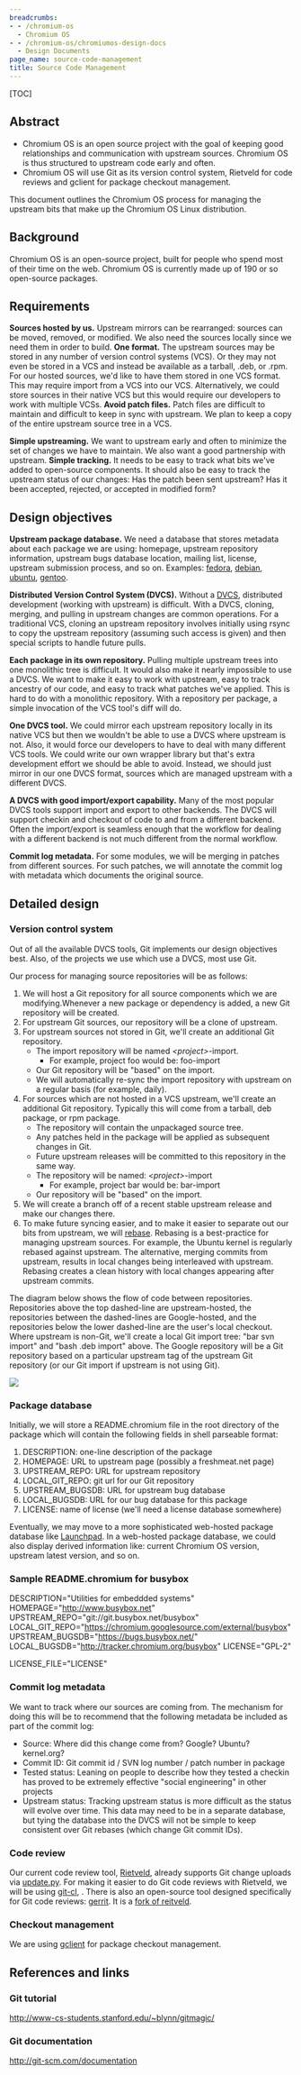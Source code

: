 ```yaml
---
breadcrumbs:
- - /chromium-os
  - Chromium OS
- - /chromium-os/chromiumos-design-docs
  - Design Documents
page_name: source-code-management
title: Source Code Management
---
```


[TOC]

## Abstract

*   Chromium OS is an open source project with the goal of keeping good
            relationships and communication with upstream sources. Chromium OS
            is thus structured to upstream code early and often.
*   Chromium OS will use Git as its version control system, Rietveld for
            code reviews and gclient for package checkout management.

This document outlines the Chromium OS process for managing the upstream bits
that make up the Chromium OS Linux distribution.

## Background

Chromium OS is an open-source project, built for people who spend most of their
time on the web. Chromium OS is currently made up of 190 or so open-source
packages.

## Requirements

**Sources hosted by us.** Upstream mirrors can be rearranged: sources can be
moved, removed, or modified. We also need the sources locally since we need them
in order to build.
**One format.** The upstream sources may be stored in any number of version
control systems (VCS). Or they may not even be stored in a VCS and instead be
available as a tarball, .deb, or .rpm. For our hosted sources, we'd like to have
them stored in one VCS format. This may require import from a VCS into our VCS.
Alternatively, we could store sources in their native VCS but this would require
our developers to work with multiple VCSs.
**Avoid patch files.** Patch files are difficult to maintain and difficult to
keep in sync with upstream. We plan to keep a copy of the entire upstream source
tree in a VCS.

**Simple upstreaming.** We want to upstream early and often to minimize the set
of changes we have to maintain. We also want a good partnership with upstream.
**Simple tracking.** It needs to be easy to track what bits we've added to
open-source components. It should also be easy to track the upstream status of
our changes: Has the patch been sent upstream? Has it been accepted, rejected,
or accepted in modified form?

## Design objectives

**Upstream package database.** We need a database that stores metadata about
each package we are using: homepage, upstream repository information, upstream
bugs database location, mailing list, license, upstream submission process, and
so on. Examples:
[fedora](https://admin.fedoraproject.org/pkgdb/acls/name/acpid),
[debian](http://packages.debian.org/source/lenny/acpid),
[ubuntu](https://launchpad.net/ubuntu/+source/acpid),
[gentoo](http://packages.gentoo.org/package/sys-power/acpid).

**Distributed Version Control System (DVCS).** Without a
[DVCS](http://en.wikipedia.org/wiki/Distributed_revision_control), distributed
development (working with upstream) is difficult. With a DVCS, cloning, merging,
and pulling in upstream changes are common operations. For a traditional VCS,
cloning an upstream repository involves initially using rsync to copy the
upstream repository (assuming such access is given) and then special scripts to
handle future pulls.

**Each package in its own repository.** Pulling multiple upstream trees into one
monolithic tree is difficult. It would also make it nearly impossible to use a
DVCS. We want to make it easy to work with upstream, easy to track ancestry of
our code, and easy to track what patches we've applied. This is hard to do with
a monolithic repository. With a repository per package, a simple invocation of
the VCS tool's diff will do.

**One DVCS tool.** We could mirror each upstream repository locally in its
native VCS but then we wouldn't be able to use a DVCS where upstream is not.
Also, it would force our developers to have to deal with many different VCS
tools. We could write our own wrapper library but that's extra development
effort we should be able to avoid. Instead, we should just mirror in our one
DVCS format, sources which are managed upstream with a different DVCS.

**A DVCS with good import/export capability.** Many of the most popular DVCS
tools support import and export to other backends. The DVCS will support checkin
and checkout of code to and from a different backend. Often the import/export is
seamless enough that the workflow for dealing with a different backend is not
much different from the normal workflow.

**Commit log metadata.** For some modules, we will be merging in patches from
different sources. For such patches, we will annotate the commit log with
metadata which documents the original source.

## Detailed design

### Version control system

Out of all the available DVCS tools, Git implements our design objectives best.
Also, of the projects we use which use a DVCS, most use Git.

Our process for managing source repositories will be as follows:

1.  We will host a Git repository for all source components which we are
            modifying.Whenever a new package or dependency is added, a new Git
            repository will be created.
2.  For upstream Git sources, our repository will be a clone of
            upstream.
3.  For upstream sources not stored in Git, we'll create an additional
            Git repository.
    *   The import repository will be named *&lt;project&gt;*-import.
        *   For example, project foo would be: foo-import
    *   Our Git repository will be "based" on the import.
    *   We will automatically re-sync the import repository with
                upstream on a regular basis (for example, daily).
4.  For sources which are not hosted in a VCS upstream, we'll create an
            additional Git repository. Typically this will come from a tarball,
            deb package, or rpm package.
    *   The repository will contain the unpackaged source tree.
    *   Any patches held in the package will be applied as subsequent
                changes in Git.
    *   Future upstream releases will be committed to this repository in
                the same way.
    *   The repository will be named: *&lt;project&gt;*-import
        *   For example, project bar would be: bar-import
    *   Our repository will be "based" on the import.
5.  We will create a branch off of a recent stable upstream release and
            make our changes there.
6.  To make future syncing easier, and to make it easier to separate out
            our bits from upstream, we will
            [rebase](http://www.gitready.com/intermediate/2009/01/31/intro-to-rebase.html).
            Rebasing is a best-practice for managing upstream sources. For
            example, the Ubuntu kernel is regularly rebased against upstream.
            The alternative, merging commits from upstream, results in local
            changes being interleaved with upstream. Rebasing creates a clean
            history with local changes appearing after upstream commits.

The diagram below shows the flow of code between repositories. Repositories
above the top dashed-line are upstream-hosted, the repositories between the
dashed-lines are Google-hosted, and the repositories below the lower dashed-line
are the user's local checkout.
Where upstream is non-Git, we'll create a local Git import tree: "bar svn
import" and "bash .deb import" above. The Google repository will be a Git
repository based on a particular upstream tag of the upstream Git repository (or
our Git import if upstream is not using Git).

![](/chromium-os/chromiumos-design-docs/source-code-management/repo-arch.png)

### Package database

Initially, we will store a README.chromium file in the root directory of the
package which will contain the following fields in shell parseable format:

1.  DESCRIPTION: one-line description of the package
2.  HOMEPAGE: URL to upstream page (possibly a freshmeat.net page)
3.  UPSTREAM_REPO: URL for upstream repository
4.  LOCAL_GIT_REPO: git url for our Git repository
5.  UPSTREAM_BUGSDB: URL for upstream bug database
6.  LOCAL_BUGSDB: URL for our bug database for this package
7.  LICENSE: name of license (we'll need a license database somewhere)

Eventually, we may move to a more sophisticated web-hosted package database like
[Launchpad](https://launchpad.net/). In a web-hosted package database, we could
also display derived information like: current Chromium OS version, upstream
latest version, and so on.

### Sample README.chromium for busybox

DESCRIPTION="Utilities for embeddded systems"
HOMEPAGE="http://www.busybox.net"
UPSTREAM_REPO="git://git.busybox.net/busybox"
LOCAL_GIT_REPO="https://chromium.googlesource.com/external/busybox"
UPSTREAM_BUGSDB="https://bugs.busybox.net/"
LOCAL_BUGSDB="http://tracker.chromium.org/busybox"
LICENSE="GPL-2"

LICENSE_FILE="LICENSE"

### Commit log metadata

We want to track where our sources are coming from. The mechanism for doing this
will be to recommend that the following metadata be included as part of the
commit log:

*   Source: Where did this change come from? Google? Ubuntu? kernel.org?
*   Commit ID: Git commit id / SVN log number / patch number in package
*   Tested status: Leaning on people to describe how they tested a
            checkin has proved to be extremely effective "social engineering" in
            other projects
*   Upstream status: Tracking upstream status is more difficult as the
            status will evolve over time. This data may need to be in a separate
            database, but tying the database into the DVCS will not be simple to
            keep consistent over Git rebases (which change Git commit IDs).

### Code review

Our current code review tool,
[Rietveld](http://code.google.com/appengine/articles/rietveld.html), already
supports Git change uploads via
[update.py](http://code.google.com/p/rietveld/source/browse/trunk/static/upload.py).
For making it easier to do Git code reviews with Rietveld, we will be using
[git-cl](http://groups.google.com/group/codereview-discuss/browse_thread/thread/d9f65d04165e274f/b8740b9beab78e4c),
. There is also an open-source tool designed specifically for Git code reviews:
[gerrit](http://source.android.com/submit-patches/workflow). It is a [fork of
reitveld](http://code.google.com/p/gerrit/wiki/Background).

### Checkout management

We are using [gclient](http://code.google.com/p/gclient/) for package checkout
management.

## References and links

### Git tutorial

<http://www-cs-students.stanford.edu/~blynn/gitmagic/>

### Git documentation

<http://git-scm.com/documentation>
